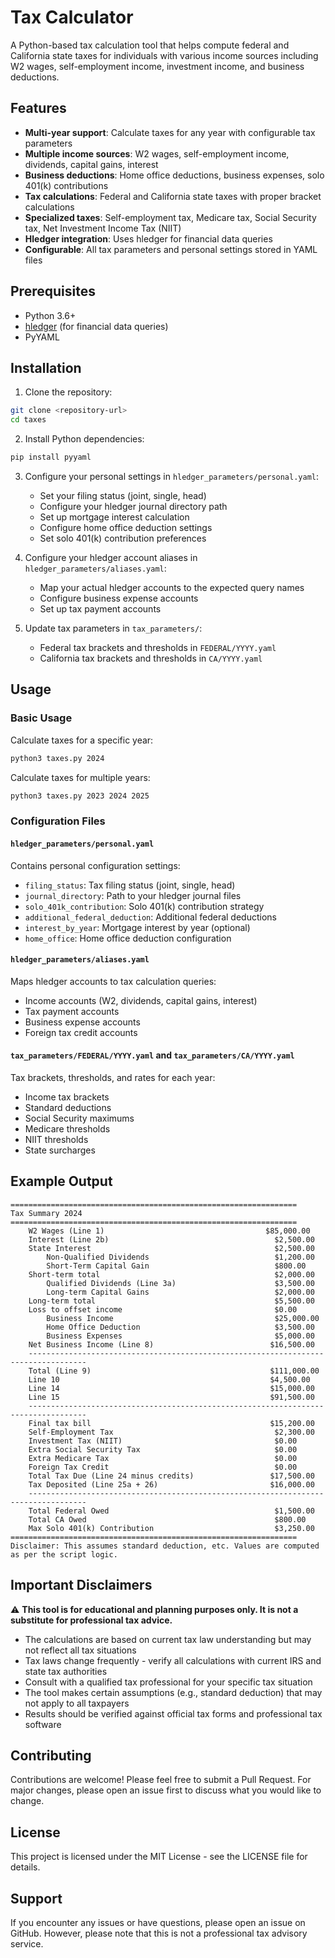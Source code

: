 # Tax Calculator

A Python-based tax calculation tool that helps compute federal and California state taxes for individuals with various income sources including W2 wages, self-employment income, investment income, and business deductions.

## Features

- **Multi-year support**: Calculate taxes for any year with configurable tax parameters
- **Multiple income sources**: W2 wages, self-employment income, dividends, capital gains, interest
- **Business deductions**: Home office deductions, business expenses, solo 401(k) contributions
- **Tax calculations**: Federal and California state taxes with proper bracket calculations
- **Specialized taxes**: Self-employment tax, Medicare tax, Social Security tax, Net Investment Income Tax (NIIT)
- **Hledger integration**: Uses hledger for financial data queries
- **Configurable**: All tax parameters and personal settings stored in YAML files

## Prerequisites

- Python 3.6+
- [hledger](https://hledger.org/) (for financial data queries)
- PyYAML

## Installation

1. Clone the repository:
```bash
git clone <repository-url>
cd taxes
```

2. Install Python dependencies:
```bash
pip install pyyaml
```

3. Configure your personal settings in `hledger_parameters/personal.yaml`:
   - Set your filing status (joint, single, head)
   - Configure your hledger journal directory path
   - Set up mortgage interest calculation
   - Configure home office deduction settings
   - Set solo 401(k) contribution preferences

4. Configure your hledger account aliases in `hledger_parameters/aliases.yaml`:
   - Map your actual hledger accounts to the expected query names
   - Configure business expense accounts
   - Set up tax payment accounts

5. Update tax parameters in `tax_parameters/`:
   - Federal tax brackets and thresholds in `FEDERAL/YYYY.yaml`
   - California tax brackets and thresholds in `CA/YYYY.yaml`

## Usage

### Basic Usage

Calculate taxes for a specific year:
```bash
python3 taxes.py 2024
```

Calculate taxes for multiple years:
```bash
python3 taxes.py 2023 2024 2025
```

### Configuration Files

#### `hledger_parameters/personal.yaml`
Contains personal configuration settings:
- `filing_status`: Tax filing status (joint, single, head)
- `journal_directory`: Path to your hledger journal files
- `solo_401k_contribution`: Solo 401(k) contribution strategy
- `additional_federal_deduction`: Additional federal deductions
- `interest_by_year`: Mortgage interest by year (optional)
- `home_office`: Home office deduction configuration

#### `hledger_parameters/aliases.yaml`
Maps hledger accounts to tax calculation queries:
- Income accounts (W2, dividends, capital gains, interest)
- Tax payment accounts
- Business expense accounts
- Foreign tax credit accounts

#### `tax_parameters/FEDERAL/YYYY.yaml` and `tax_parameters/CA/YYYY.yaml`
Tax brackets, thresholds, and rates for each year:
- Income tax brackets
- Standard deductions
- Social Security maximums
- Medicare thresholds
- NIIT thresholds
- State surcharges

## Example Output

```
================================================================
Tax Summary 2024
================================================================
    W2 Wages (Line 1)                                    $85,000.00
    Interest (Line 2b)                                     $2,500.00
    State Interest                                         $2,500.00
        Non-Qualified Dividends                            $1,200.00
        Short-Term Capital Gain                            $800.00
    Short-term total                                       $2,000.00
        Qualified Dividends (Line 3a)                      $3,500.00
        Long-term Capital Gains                            $2,000.00
    Long-term total                                        $5,500.00
    Loss to offset income                                  $0.00
        Business Income                                    $25,000.00
        Home Office Deduction                              $3,500.00
        Business Expenses                                  $5,000.00
    Net Business Income (Line 8)                          $16,500.00
    -----------------------------------------------------------------------------------
    Total (Line 9)                                        $111,000.00
    Line 10                                               $4,500.00
    Line 14                                               $15,000.00
    Line 15                                               $91,500.00
    -----------------------------------------------------------------------------------
    Final tax bill                                        $15,200.00
    Self-Employment Tax                                    $2,300.00
    Investment Tax (NIIT)                                  $0.00
    Extra Social Security Tax                              $0.00
    Extra Medicare Tax                                     $0.00
    Foreign Tax Credit                                     $0.00
    Total Tax Due (Line 24 minus credits)                 $17,500.00
    Tax Deposited (Line 25a + 26)                         $16,000.00
    -----------------------------------------------------------------------------------
    Total Federal Owed                                     $1,500.00
    Total CA Owed                                          $800.00
    Max Solo 401(k) Contribution                           $3,250.00
================================================================
Disclaimer: This assumes standard deduction, etc. Values are computed as per the script logic.
```

## Important Disclaimers

⚠️ **This tool is for educational and planning purposes only. It is not a substitute for professional tax advice.**

- The calculations are based on current tax law understanding but may not reflect all tax situations
- Tax laws change frequently - verify all calculations with current IRS and state tax authorities
- Consult with a qualified tax professional for your specific tax situation
- The tool makes certain assumptions (e.g., standard deduction) that may not apply to all taxpayers
- Results should be verified against official tax forms and professional tax software

## Contributing

Contributions are welcome! Please feel free to submit a Pull Request. For major changes, please open an issue first to discuss what you would like to change.

## License

This project is licensed under the MIT License - see the LICENSE file for details.

## Support

If you encounter any issues or have questions, please open an issue on GitHub. However, please note that this is not a professional tax advisory service. 